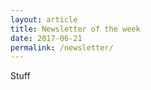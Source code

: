 ```yaml
---
layout: article
title: Newsletter of the week
date: 2017-06-21
permalink: /newsletter/
---
```


Stuff